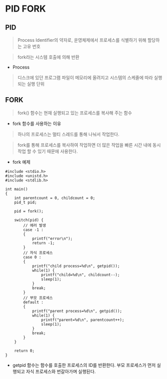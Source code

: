 PID FORK
============


## PID

> Process Identifier의 약자로, 운영체제에서 프로세스를 식별하기 위해 할당하는 고유 번호

> fork라는 시스템 호출에 의해 반환

* Process

> 디스크에 있던 프로그램 파일이 메모리에 올려지고 시스템의 스케줄에 따라 실행되는 실행 단위

## FORK

> fork() 함수는 현재 실행되고 있는 프로세스를 복사해 주는 함수

* fork 함수를 사용하는 이유

> 하나의 프로세스는 멀티 스레드를 통해 나눠서 작업한다. 

> fork를 통해 프로세스를 복사하여 작업하면 더 많은 작업을 빠른 시간 내에 동시 작업 할 수 있기 때문에 사용한다.

* fork 예제

```
#include <stdio.h>
#include <unistd.h>
#include <stdlib.h>

int main()
{
    int parentcount = 0, childcount = 0;
    pid_t pid;

    pid = fork();

    switch(pid) {
        // 에러 발생
        case -1 : 
        {
            printf("error\n");
            return -1;
        }
        // 자식 프로세스
        case 0 :
        {
            printf("child process=%d\n", getpid());
            while(1) {
                printf("child=%d\n", childcount--);
                sleep(1);
            }
            break;
        }
        // 부모 프로세스
        default :
        {
            printf("parent process=%d\n", getpid());
            while(1) {
                printf("parent=%d\n", parentcount++);
                sleep(1);
            }
            break;
        }
    }

    return 0;
}
```

* getpid 함수는 함수를 호출한 프로세스의 ID를 반환한다. 부모 프로세스가 먼저 실행되고 자식 프로세스와 번갈아가며 실행된다.
